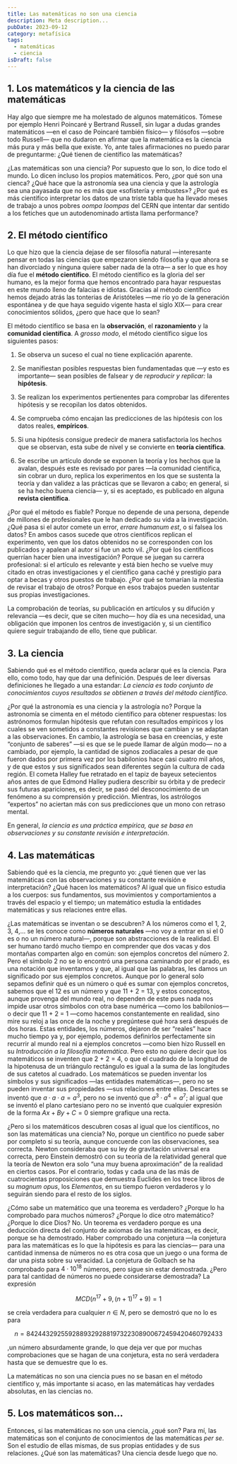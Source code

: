 ```yaml
---
title: Las matemáticas no son una ciencia
description: Meta description...
pubDate: 2023-09-12
category: metafísica
tags:
  - matemáticas
  - ciencia
isDraft: false
---
```


## 1. Los matemáticos y la ciencia de las matemáticas

Hay algo que siempre me ha molestado de algunos matemáticos. Tómese por ejemplo Henri Poincaré y Bertrand Russell, sin lugar a dudas grandes matemáticos —en el caso de Poincaré también físico— y filósofos —sobre todo Russell— que no dudaron en afirmar que la matemática es la ciencia más pura y más bella que existe. Yo, ante tales afirmaciones no puedo parar de preguntarme: ¿Qué tienen de científico las matemáticas?

¿Las matemáticas son una ciencia? Por supuesto que lo son, lo dice todo el mundo. Lo dicen incluso los propios matemáticos. Pero, ¿por qué son una cienca? ¿Qué hace que la astronomía sea una ciencia y que la astrología sea una payasada que no es más que «sofistería y embustes»? ¿Por qué es más científico interpretar los datos de una triste tabla que ha llevado meses de trabajo a unos pobres _oompa loompas_ del CERN que intentar dar sentido a los fetiches que un autodenominado artista llama performance?

## 2. El método científico

Lo que hizo que la ciencia dejase de ser filosofía natural —interesante pensar en todas las ciencias que empezaron siendo filosofía y que ahora se han divorciado y ninguna quiere saber nada de la otra— a ser lo que es hoy día fue el **método científico**. El método científico es la gloria del ser humano, es la mejor forma que hemos encontrado para hayar respuestas en este mundo lleno de falacias e idiotas. Gracias al método científico hemos dejado atrás las tonterias de Aristóteles —me río yo de la generación espontánea y de que haya seguido vigente hasta el siglo XIX— para crear conocimientos sólidos, ¿pero que hace que lo sean?

El método científico se basa en la **observación**, el **razonamiento** y la **comunidad científica**. A _grosso modo_, el método científico sigue los siguientes pasos:

1. Se observa un suceso el cual no tiene explicación aparente.

2. Se manifiestan posibles respuestas bien fundamentadas que —y esto es importante— sean posibles de falsear y de _reproducir y replicar:_ la **hipótesis**.

3. Se realizan los experimentos pertienentes para comprobar las diferentes hipótesis y se recopilan los datos obtenidos.

4. Se comprueba cómo encajan las predicciones de las hipótesis con los datos reales, **empíricos**.

5. Si una hipótesis consigue predecir de manera satisfactoria los hechos que se observan, esta sube de nivel y se convierte en **teoría científica**.

6. Se escribe un artículo donde se exponen la teoría y los hechos que la avalan, después este es revisado por pares —la comunidad científica, sin cobrar un duro, replica los experimentos en los que se sustenta la teoría y dan validez a las prácticas que se llevaron a cabo; en general, si se ha hecho buena ciencia— y, si es aceptado, es publicado en alguna **revista científica**.

¿Por qué el método es fiable? Porque no depende de una persona, depende de millones de profesionales que le han dedicado su vida a la investigación. ¿Qué pasa si el autor comete un error, _errare humanum est_, o si falsea los datos? En ambos casos sucede que otros científicos replican el experimento, ven que los datos obtenidos no se corresponden con los publicados y apalean al autor si fue un acto vil. ¿Por qué los científicos querrían hacer bien una investigación? Porque se juegan su carrera profesional: si el artículo es relevante y está bien hecho se vuelve muy citado en otras investigaciones y el científico gana caché y prestigio para optar a becas y otros puestos de trabajo. ¿Por qué se tomarían la molestia de revisar el trabajo de otros? Porque en esos trabajos pueden sustentar sus propias investigaciones.

La comprobación de teorías, su publicación en artículos y su difución y relevancia —es decir, que se citen mucho— hoy día es una necesidad, una obligación que imponen los centros de investigación y, si un científico quiere seguir trabajando de ello, tiene que publicar.

## 3. La ciencia

Sabiendo qué es el método científico, queda aclarar qué es la ciencia. Para ello, como todo, hay que dar una definición. Después de leer diversas definiciones he llegado a una estandar: _La ciencia es todo conjunto de conocimientos cuyos resultados se obtienen a través del método científico_.

¿Por qué la astronomía es una ciencia y la astrología no? Porque la astronomía se cimenta en el método científico para obtener respuestas: los astrónomos formulan hipótesis que refutan con resultados empíricos y los cuales se ven sometidos a constantes revisiones que cambian y se adaptan a las observaciones. En cambio, la astrología se basa en creencias, y este “conjunto de saberes” —si es que se le puede llamar de algún modo— no a cambiado, por ejemplo, la cantidad de signos zodiacales a pesar de que fueron dados por primera vez por los babilonios hace casi cuatro mil años, y de que estos y sus significados sean diferentes según la cultura de cada región. El cometa Halley fue retratado en el tapiz de bayeux setecientos años antes de que Edmond Halley pudiera describir su órbita y de predecir sus futuras apariciones, es decir, se pasó del desconocimiento de un fenómeno a su comprensión y predicción. Mientras, los astrólogos “expertos” no aciertan más con sus predicciones que un mono con retraso mental.

En general, _la ciencia es una práctica empírica, que se basa en observaciones y su constante revisión e interpretación_.

## 4. Las matemáticas

Sabiendo qué es la ciencia, me pregunto yo: ¿qué tienen que ver las matemáticas con las observaciones y su constante revisión e interpretación? ¿Qué hacen los matemáticos? Al igual que un físico estudia a los cuerpos: sus fundamentos, sus movimientos y comportamientos a través del espacio y el tiempo; un matemático estudia la entidades matemáticas y sus relaciones entre ellas.

¿Las matemáticas se inventan o se descubren? A los números como el 1, 2, 3, 4,... se les conoce como **números naturales** —no voy a entrar en si el 0 es o no un número natural—, porque son abstracciones de la realidad. El ser humano tardó mucho tiempo en comprender que dos vacas y dos montañas comparten algo en común: son ejemplos concretos del número 2. Pero el símbolo 2 no se lo encontró una persona caminando por el prado, es una notación que inventamos y que, al igual que las palabras, les damos un significado por sus ejemplos concretos. Aunque por lo general solo sepamos definir qué es un número o qué es sumar con ejemplos concretos, sabemos que el 12 es un número y que 11 + 2 = 13, y estos conceptos, aunque provenga del mundo real, no dependen de este pues nada nos impide usar otros símbolos con otra base numérica —como los babilonios— o decir que 11 + 2 = 1 —como hacemos constantemente en realidad, sino mire su reloj a las once de la noche y pregúntese qué hora será después de dos horas. Estas entidades, los números, dejaron de ser “reales” hace mucho tiempo ya y, por ejemplo, podemos definirlos perfectamente sin recurrir al mundo real ni a ejemplos concretos —como bien hizo Russell en su _Introducción a la filosofía matemática_. Pero esto no quiere decir que los matemáticos se inventen que 2 + 2 = 4, o que el cuadrado de la longitud de la hipotenusa de un triángulo rectángulo es igual a la suma de las longitudes de sus catetos al cuadrado. Los matemáticos se pueden inventar los símbolos y sus significados —las entidades matemáticas—, pero no se pueden inventar sus propiedades —sus relaciones entre ellas. Descartes se inventó que $a \cdot a \cdot a = a^3$, pero no se inventó que $a^3 \cdot a^4 = a^7$; al igual que se inventó el plano cartesiano pero no se inventó que cualquier expresión de la forma $Ax + By + C = 0$ siempre grafique una recta.

¿Pero si los matemáticos descubren cosas al igual que los científicos, no son las matemáticas una ciencia? No, porque un científico no puede saber por completo si su teoría, aunque concuerde con las observaciones, sea correcta. Newton consideraba que su ley de gravitación universal era correcta, pero Einstein demostró con su teoría de la relatividad general que la teoría de Newton era solo “una muy buena aproximación” de la realidad en ciertos casos. Por el contrario, todas y cada una de las más de cuatrocientas proposiciones que demuestra Euclides en los trece libros de su _magnum opus_, los _Elementos_, en su tiempo fueron verdaderos y lo seguirán siendo para el resto de los siglos.

¿Cómo sabe un matemático que una teorema es verdadero? ¿Porque lo ha comprobado para muchos números? ¿Porque lo dice otro matemático? ¿Porque lo dice Dios? No. Un teorema es verdadero porque es una deducción directa del conjunto de axiomas de las matemáticas, es decir, porque se ha demostrado. Haber comprobado una conjetura —la conjetura para las matemáticas es lo que la hipótesis es para las ciencias— para una cantidad inmensa de números no es otra cosa que un juego o una forma de dar una pista sobre su veracidad. La conjetura de Golbach se ha comprobado para $4 \cdot 10^{18}$ números, pero sigue sin estar demostrada. ¿Pero para tal cantidad de números no puede considerarse demostrada? La expresión

$$
MCD(n^{17} + 9, (n + 1)^{17} + 9) = 1
$$

se creía verdadera para cualquier $n \in N$, pero se demostró que no lo es para

$$
n=8424432925592889329288197322308900672459420460792433
$$

,un número absurdamente grande, lo que deja ver que por muchas comprobaciones que se hagan de una conjetura, esta no será verdadera hasta que se demuestre que lo es.

La matemáticas no son una ciencia pues no se basan en el método científico y, más importante si acaso, en las matemáticas hay verdades absolutas, en las ciencias no.

## 5. Los matemáticos son...

Entonces, si las matemáticas no son una ciencia, ¿qué son? Para mí, las matemáticas son el conjunto de conocimientos de las matemáticas _per se_. Son el estudio de ellas mismas, de sus propias entidades y de sus relaciones. ¿Qué son las matemáticas? Una ciencia desde luego que no.
